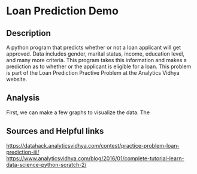 Loan Prediction Demo
===

Description
---
A python program that predicts whether or not a loan applicant will get approved. Data includes gender, marital status, income, education level, and many more criteria. This program takes this information and makes a prediction as to whether or the applicant is eligible for a loan. This problem is part of the Loan Prediction Practive Problem at the Analytics Vidhya website. 

Analysis
---
First, we can make a few graphs to visualize the data. The 


Sources and Helpful links
---
https://datahack.analyticsvidhya.com/contest/practice-problem-loan-prediction-iii/  
https://www.analyticsvidhya.com/blog/2016/01/complete-tutorial-learn-data-science-python-scratch-2/  
